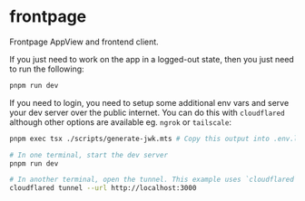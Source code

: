 # frontpage

Frontpage AppView and frontend client.

<!-- ## Running locally -->

If you just need to work on the app in a logged-out state, then you just need to run the following:

```bash
pnpm run dev
```

If you need to login, you need to setup some additional env vars and serve your dev server over the public internet. You can do this with `cloudflared` although other options are available eg. `ngrok` or `tailscale`:

```bash
pnpm exec tsx ./scripts/generate-jwk.mts # Copy this output into .env.local

# In one terminal, start the dev server
pnpm run dev

# In another terminal, open the tunnel. This example uses `cloudflared`
cloudflared tunnel --url http://localhost:3000
```
